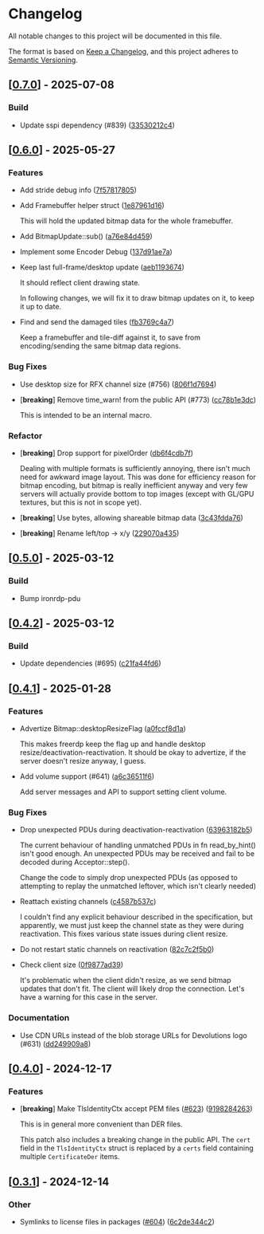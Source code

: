 # Changelog

All notable changes to this project will be documented in this file.

The format is based on [Keep a Changelog](https://keepachangelog.com/en/1.0.0/),
and this project adheres to [Semantic Versioning](https://semver.org/spec/v2.0.0.html).


## [[0.7.0](https://github.com/Devolutions/IronRDP/compare/ironrdp-server-v0.6.1...ironrdp-server-v0.7.0)] - 2025-07-08

### Build

- Update sspi dependency (#839) ([33530212c4](https://github.com/Devolutions/IronRDP/commit/33530212c42bf28c875ac078ed2408657831b417)) 

## [[0.6.0](https://github.com/Devolutions/IronRDP/compare/ironrdp-server-v0.5.0...ironrdp-server-v0.6.0)] - 2025-05-27

### <!-- 1 -->Features

- Add stride debug info ([7f57817805](https://github.com/Devolutions/IronRDP/commit/7f578178056282e590179a10cd1eedb8f4d9ad63)) 

- Add Framebuffer helper struct ([1e87961d16](https://github.com/Devolutions/IronRDP/commit/1e87961d1611ed31f58b407f208295c97c0d2944)) 

  This will hold the updated bitmap data for the whole framebuffer.

- Add BitmapUpdate::sub() ([a76e84d459](https://github.com/Devolutions/IronRDP/commit/a76e84d45927d61e21c27abcfa31c4f0c7a17bbf)) 

- Implement some Encoder Debug ([137d91ae7a](https://github.com/Devolutions/IronRDP/commit/137d91ae7a096170ada289d420785c8f5de0663b)) 

- Keep last full-frame/desktop update ([aeb1193674](https://github.com/Devolutions/IronRDP/commit/aeb1193674641846ae1873def8c84a62a59213d5)) 

  It should reflect client drawing state.
  
  In following changes, we will fix it to draw bitmap updates on it, to
  keep it up to date.

- Find and send the damaged tiles ([fb3769c4a7](https://github.com/Devolutions/IronRDP/commit/fb3769c4a7fce56e340df8c4b19f7d90cda93e50)) 

  Keep a framebuffer and tile-diff against it, to save from
  encoding/sending the same bitmap data regions.

### <!-- 4 -->Bug Fixes

- Use desktop size for RFX channel size (#756) ([806f1d7694](https://github.com/Devolutions/IronRDP/commit/806f1d7694313b1a59842af300a437ae2f6c2463)) 

- [**breaking**] Remove time_warn! from the public API (#773) ([cc78b1e3dc](https://github.com/Devolutions/IronRDP/commit/cc78b1e3dc1c554dd3fcf6494763caa00ba28ad7)) 

  This is intended to be an internal macro.

### Refactor

- [**breaking**] Drop support for pixelOrder ([db6f4cdb7f](https://github.com/Devolutions/IronRDP/commit/db6f4cdb7f379713979b930e8e1fa1a813ebecc4)) 

  Dealing with multiple formats is sufficiently annoying, there isn't much
  need for awkward image layout. This was done for efficiency reason for
  bitmap encoding, but bitmap is really inefficient anyway and very few
  servers will actually provide bottom to top images (except with GL/GPU
  textures, but this is not in scope yet).

- [**breaking**] Use bytes, allowing shareable bitmap data ([3c43fdda76](https://github.com/Devolutions/IronRDP/commit/3c43fdda76f4ef6413db4010471364d6b1be2798)) 

- [**breaking**] Rename left/top -> x/y ([229070a435](https://github.com/Devolutions/IronRDP/commit/229070a43554927a01541052a819fe3fcd32a913)) 


## [[0.5.0](https://github.com/Devolutions/IronRDP/compare/ironrdp-server-v0.4.2...ironrdp-server-v0.5.0)] - 2025-03-12

### <!-- 7 -->Build

- Bump ironrdp-pdu


## [[0.4.2](https://github.com/Devolutions/IronRDP/compare/ironrdp-server-v0.4.1...ironrdp-server-v0.4.2)] - 2025-03-12

### <!-- 7 -->Build

- Update dependencies (#695) ([c21fa44fd6](https://github.com/Devolutions/IronRDP/commit/c21fa44fd6f3c6a6b74788ff68e83133c1314caa)) 


## [[0.4.1](https://github.com/Devolutions/IronRDP/compare/ironrdp-server-v0.4.0...ironrdp-server-v0.4.1)] - 2025-01-28

### <!-- 1 -->Features

- Advertize Bitmap::desktopResizeFlag ([a0fccf8d1a](https://github.com/Devolutions/IronRDP/commit/a0fccf8d1a3eeab6c73ed7d9cdbb4342cca173c4)) 

  This makes freerdp keep the flag up and handle desktop
  resize/deactivation-reactivation. It should be okay to advertize,
  if the server doesn't resize anyway, I guess.

- Add volume support (#641) ([a6c36511f6](https://github.com/Devolutions/IronRDP/commit/a6c36511f6584f67b8c6e795c34d5007ec2b24a4)) 

  Add server messages and API to support setting client volume.

### <!-- 4 -->Bug Fixes

- Drop unexpected PDUs during deactivation-reactivation ([63963182b5](https://github.com/Devolutions/IronRDP/commit/63963182b5af6ad45dc638e93de4b8a0b565c7d3)) 

  The current behaviour of handling unmatched PDUs in fn read_by_hint()
  isn't good enough. An unexpected PDUs may be received and fail to be
  decoded during Acceptor::step().
  
  Change the code to simply drop unexpected PDUs (as opposed to attempting
  to replay the unmatched leftover, which isn't clearly needed)

- Reattach existing channels ([c4587b537c](https://github.com/Devolutions/IronRDP/commit/c4587b537c7c0a148e11bc365bc3df88e2c92312)) 

  I couldn't find any explicit behaviour described in the specification,
  but apparently, we must just keep the channel state as they were during
  reactivation. This fixes various state issues during client resize.

- Do not restart static channels on reactivation ([82c7c2f5b0](https://github.com/Devolutions/IronRDP/commit/82c7c2f5b08c44b1a4f6b04c13ad24d9e2ffa371)) 

- Check client size ([0f9877ad39](https://github.com/Devolutions/IronRDP/commit/0f9877ad3901b37f58406095e05f345fbc8a5eaa)) 

  It's problematic when the client didn't resize, as we send bitmap
  updates that don't fit. The client will likely drop the connection.
  Let's have a warning for this case in the server.

### <!-- 6 -->Documentation

- Use CDN URLs instead of the blob storage URLs for Devolutions logo (#631) ([dd249909a8](https://github.com/Devolutions/IronRDP/commit/dd249909a894004d4f728d30b3a4aa77a0f8193b)) 



## [[0.4.0](https://github.com/Devolutions/IronRDP/compare/ironrdp-server-v0.3.1...ironrdp-server-v0.4.0)] - 2024-12-17

### <!-- 1 -->Features

- [**breaking**] Make TlsIdentityCtx accept PEM files ([#623](https://github.com/Devolutions/IronRDP/pull/623)) ([9198284263](https://github.com/Devolutions/IronRDP/commit/9198284263e11706fed76310f796200b75111126)) 

  This is in general more convenient than DER files.

  This patch also includes a breaking change in the public API. 
  The `cert` field in the `TlsIdentityCtx` struct is replaced by a `certs` field containing multiple `CertificateDer` items.

## [[0.3.1](https://github.com/Devolutions/IronRDP/compare/ironrdp-server-v0.3.0...ironrdp-server-v0.3.1)] - 2024-12-14

### Other

- Symlinks to license files in packages ([#604](https://github.com/Devolutions/IronRDP/pull/604)) ([6c2de344c2](https://github.com/Devolutions/IronRDP/commit/6c2de344c2dd93ce9621834e0497ed7c3bfaf91a)) 
